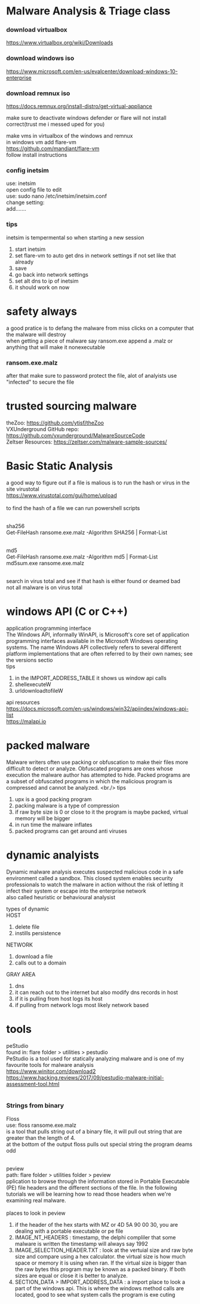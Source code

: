 # Malware Analysis & Triage class

### download virtualbox
https://www.virtualbox.org/wiki/Downloads
### download windows iso
https://www.microsoft.com/en-us/evalcenter/download-windows-10-enterprise
### download remnux iso
https://docs.remnux.org/install-distro/get-virtual-appliance

make sure to deactivate windows defender or flare will not install correct(trust me i messed uped for you)
<br/>

make vms in virtualbox of the windows and remnux
<br/>
in windows vm add flare-vm
<br/>
https://github.com/mandiant/flare-vm
<br/>
follow install instructions

### config inetsim 
use: inetsim
<br/>
open config file to edit
<br/>
use: sudo nano /etc/inetsim/inetsim.conf
<br/>
change setting:
<br/>
add.......




### tips
inetsim is tempermental so when starting a new session
1. start inetsim
2. set flare-vm to auto get dns in network settings if not set like that already
3. save
4. go back into network settings
5. set alt dns to ip of inetsim
6. it should work on now  

# safety always
a good pratice is to defang the malware from miss clicks on a computer that the malware will destroy
<br/>
when getting a piece of malware say ransom.exe append a .malz or anything that will make it nonexecutable

### ransom.exe.malz

after that make sure to password protect the file, alot of analyists use "infected" to secure the file

# trusted sourcing malware
theZoo: https://github.com/ytisf/theZoo
<br/>
VXUnderground GitHub repo: https://github.com/vxunderground/MalwareSourceCode
<br/>
Zeltser Resources: https://zeltser.com/malware-sample-sources/


# Basic Static Analysis 
a good way to figure out if a file is malious is to run the hash or virus in the site virustotal
<br/>
https://www.virustotal.com/gui/home/upload
<br/><br/>
to find the hash of a file we can run powershell scripts
<br/><br/>

sha256
<br/>
Get-FileHash ransome.exe.malz -Algorithm SHA256 | Format-List
<br/><br/>
  
md5
<br/>
Get-FileHash ransome.exe.malz -Algorithm md5 | Format-List
<br/>
md5sum.exe ransome.exe.malz
<br/><br/>

search in virus total and see if that hash is either found or deamed bad
<br/>
not all malware is on virus total 
  

  

# windows API (C or C++)
application programming interface
<br/>
The Windows API, informally WinAPI, is Microsoft's core set of application programming interfaces available in the Microsoft Windows operating systems. The name Windows API collectively refers to several different platform implementations that are often referred to by their own names; see the versions sectio
<br/>
tips
1. in the IMPORT_ADDRESS_TABLE it shows us window api calls
2. shellexecuteW
3. urldownloadtofileW

api resources
<br/>
https://docs.microsoft.com/en-us/windows/win32/apiindex/windows-api-list
<br/>
https://malapi.io

# packed malware
Malware writers often use packing or obfuscation to make their files more difficult to detect or analyze. Obfuscated programs are ones whose execution the malware author has attempted to hide. Packed programs are a subset of obfuscated programs in which the malicious program is compressed and cannot be analyzed.
<br./>
tips
<br/>
1. upx is a good packing program
2. packing malware is a type of compression
3. if raw byte size is 0 or close to it the program is maybe packed, virtual memory will be bigger
4. in run time the malware inflates 
5. packed programs can get around anti viruses

# dynamic analyists
Dynamic malware analysis executes suspected malicious code in a safe environment called a sandbox. This closed system enables security professionals to watch the malware in action without the risk of letting it infect their system or escape into the enterprise network
<br/>
also called heuristic or behavioural analysist
<br/>

types of dynamic
<br/>
HOST
1. delete file 
2. instills persistence

NETWORK
1. download a file
2. calls out to a domain

GRAY AREA
1. dns 
2. it can reach out to the internet but also modify dns records in host 
3. if it is pulling from host logs its host 
4. if pulling from network logs most likely network based 




# tools 

peStudio
<br/>
found in: flare folder > utilities > pestudio
<br/>
PeStudio is a tool used for statically analyzing malware and is one of my favourite tools for malware analysis
<br/>
https://www.winitor.com/download2
<br/>
https://www.hacking.reviews/2017/09/pestudio-malware-initial-assessment-tool.html
<br/><br/>

### Strings from binary
  
Floss
<br/>
use: floss ransome.exe.malz
<br/>
is a tool that pulls string out of a binary file, it will pull out string that are greater than the length of 4.
<br/>
at the bottom of the output floss pulls out special string the program deams odd
<br/><br/>
  
  
peview
<br/>
path: flare folder > utilities folder > peview
<br/>
pplication to browse through the information stored in Portable Executable (PE) file headers and the different sections of the file. In the following tutorials we will be learning how to read those headers when we're examining real malware.
<br/><br/>
places to look in peview
<br/>
1. if the header of the hex starts with MZ or 4D 5A 90 00 30, you are dealing with a portable executable or pe file
2. IMAGE_NT_HEADERS : timestamp, the delphi compliler that some malware is written the timestamp will always say 1992
3. IMAGE_SELECTION_HEADER.TXT : look at the vertuial size and raw byte size and compare using a hex calculator. the virtual size is how much space or memory it is using when ran. If the virtual size is bigger than the raw bytes this program may be known as a packed binary. If both sizes are equal or close it is better to analyze.
4. SECTION_DATA > IMPORT_ADDRESS_DATA : a import place to look a part of the windows api. This is where the windows method calls are located, good to see what system calls the program is exe cuting

  
  
  
  
  
  
  

